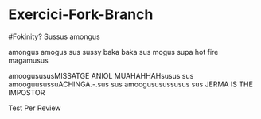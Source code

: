 # Exercici-Fork-Branch
#Fokinity?
Sussus amongus

amongus amogus sus 
sussy baka baka sus
mogus supa hot fire
magamusus

amoogusususMISSATGE ANIOL MUAHAHHAHsusus sus
amooguusussuACHINGA.-.sus sus
amoogususussusus sus JERMA IS THE IMPOSTOR

Test Per Review
